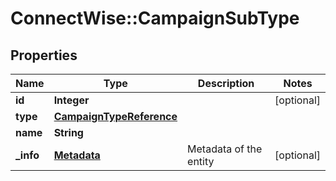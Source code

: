 # ConnectWise::CampaignSubType

## Properties
Name | Type | Description | Notes
------------ | ------------- | ------------- | -------------
**id** | **Integer** |  | [optional] 
**type** | [**CampaignTypeReference**](CampaignTypeReference.md) |  | 
**name** | **String** |  | 
**_info** | [**Metadata**](Metadata.md) | Metadata of the entity | [optional] 


